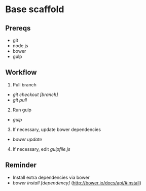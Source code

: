 # Base scaffold

## Prereqs

+ git
+ node.js
+ bower
+ gulp

## Workflow

1. Pull branch
 * *git checkout [branch]*
 * *git pull*
2. Run gulp
 * *gulp*
3. If necessary, update bower dependencies
 * *bower update*
4. If necessary, edit *gulpfile.js*

## Reminder

* Install extra dependencies via bower
 * *bower install [dependency]* (http://bower.io/docs/api/#install)